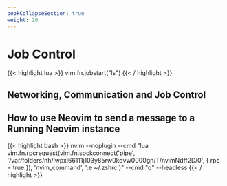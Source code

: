 ```yaml
---
bookCollapseSection: true
weight: 20
---
```


# Job Control

{{< highlight lua >}}
vim.fn.jobstart("ls")
{{< / highlight >}}

## Networking, Communication and Job Control

## How to use Neovim to send a message to a Running Neovim instance

{{< highlight bash >}}
nvim --noplugin --cmd "lua vim.fn.rpcrequest(vim.fn.sockconnect('pipe', '/var/folders/nh/lwpxl66111j103y85rw0kdvw0000gn/T/nvimNdff2D/0', { rpc = true }), 'nvim_command', ':e ~/.zshrc')" --cmd "q" --headless
{{< / highlight >}}

